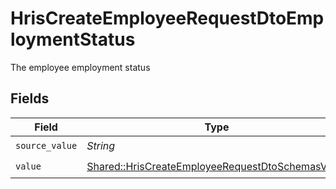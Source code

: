 # HrisCreateEmployeeRequestDtoEmploymentStatus

The employee employment status


## Fields

| Field                                                                                                               | Type                                                                                                                | Required                                                                                                            | Description                                                                                                         |
| ------------------------------------------------------------------------------------------------------------------- | ------------------------------------------------------------------------------------------------------------------- | ------------------------------------------------------------------------------------------------------------------- | ------------------------------------------------------------------------------------------------------------------- |
| `source_value`                                                                                                      | *String*                                                                                                            | :heavy_check_mark:                                                                                                  | N/A                                                                                                                 |
| `value`                                                                                                             | [Shared::HrisCreateEmployeeRequestDtoSchemasValue](../../models/shared/hriscreateemployeerequestdtoschemasvalue.md) | :heavy_check_mark:                                                                                                  | N/A                                                                                                                 |